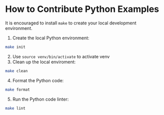 # How to Contribute Python Examples

It is encouraged to install `make` to create your local development environment.

1. Create the local Python environment:
```bash
make init
```
2. Use `source venv/bin/activate` to activate venv
3. Clean up the local enviroment:
```bash
make clean
```
4. Format the Python code:
```bash
make format
```
5. Run the Python code linter:
```bash
make lint
```
